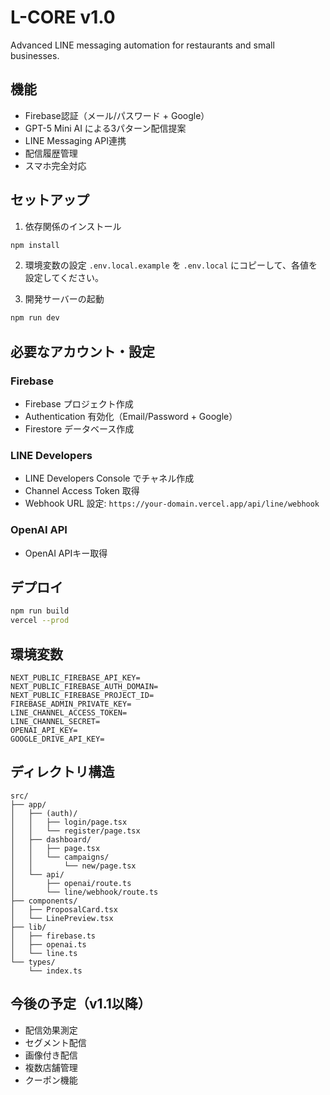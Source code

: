 # L-CORE v1.0

Advanced LINE messaging automation for restaurants and small businesses.

## 機能

- Firebase認証（メール/パスワード + Google）
- GPT-5 Mini AI による3パターン配信提案
- LINE Messaging API連携
- 配信履歴管理
- スマホ完全対応

## セットアップ

1. 依存関係のインストール
```bash
npm install
```

2. 環境変数の設定
`.env.local.example` を `.env.local` にコピーして、各値を設定してください。

3. 開発サーバーの起動
```bash
npm run dev
```

## 必要なアカウント・設定

### Firebase
- Firebase プロジェクト作成
- Authentication 有効化（Email/Password + Google）
- Firestore データベース作成

### LINE Developers
- LINE Developers Console でチャネル作成
- Channel Access Token 取得
- Webhook URL 設定: `https://your-domain.vercel.app/api/line/webhook`

### OpenAI API
- OpenAI APIキー取得

## デプロイ

```bash
npm run build
vercel --prod
```

## 環境変数

```
NEXT_PUBLIC_FIREBASE_API_KEY=
NEXT_PUBLIC_FIREBASE_AUTH_DOMAIN=
NEXT_PUBLIC_FIREBASE_PROJECT_ID=
FIREBASE_ADMIN_PRIVATE_KEY=
LINE_CHANNEL_ACCESS_TOKEN=
LINE_CHANNEL_SECRET=
OPENAI_API_KEY=
GOOGLE_DRIVE_API_KEY=
```

## ディレクトリ構造

```
src/
├── app/
│   ├── (auth)/
│   │   ├── login/page.tsx
│   │   └── register/page.tsx
│   ├── dashboard/
│   │   ├── page.tsx
│   │   └── campaigns/
│   │       └── new/page.tsx
│   └── api/
│       ├── openai/route.ts
│       └── line/webhook/route.ts
├── components/
│   ├── ProposalCard.tsx
│   └── LinePreview.tsx
├── lib/
│   ├── firebase.ts
│   ├── openai.ts
│   └── line.ts
└── types/
    └── index.ts
```

## 今後の予定（v1.1以降）

- 配信効果測定
- セグメント配信
- 画像付き配信
- 複数店舗管理
- クーポン機能
